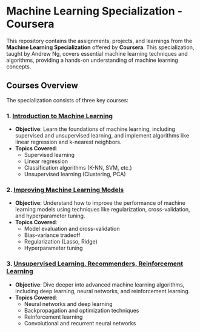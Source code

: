 # Machine Learning Specialization - Coursera

This repository contains the assignments, projects, and learnings from the **Machine Learning Specialization** offered by **Coursera**. This specialization, taught by Andrew Ng, covers essential machine learning techniques and algorithms, providing a hands-on understanding of machine learning concepts.

## Courses Overview

The specialization consists of three key courses:

### 1. [Introduction to Machine Learning](#1-introduction-to-machine-learning)
- **Objective**: Learn the foundations of machine learning, including supervised and unsupervised learning, and implement algorithms like linear regression and k-nearest neighbors.
- **Topics Covered**: 
  - Supervised learning
  - Linear regression
  - Classification algorithms (K-NN, SVM, etc.)
  - Unsupervised learning (Clustering, PCA)

### 2. [Improving Machine Learning Models](#2-improving-machine-learning-models)
- **Objective**: Understand how to improve the performance of machine learning models using techniques like regularization, cross-validation, and hyperparameter tuning.
- **Topics Covered**: 
  - Model evaluation and cross-validation
  - Bias-variance tradeoff
  - Regularization (Lasso, Ridge)
  - Hyperparameter tuning

### 3. [Unsupervised Learning, Recommenders, Reinforcement Learning](#3-advanced-machine-learning-techniques)
- **Objective**: Dive deeper into advanced machine learning algorithms, including deep learning, neural networks, and reinforcement learning.
- **Topics Covered**:
  - Neural networks and deep learning
  - Backpropagation and optimization techniques
  - Reinforcement learning
  - Convolutional and recurrent neural networks
